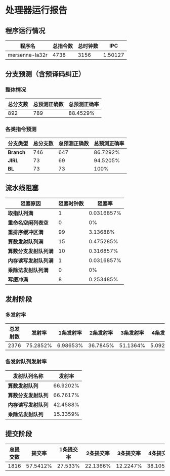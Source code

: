 # 处理器运行报告
## 程序运行情况
|程序名|总指令数|总时钟数|IPC|
|---|---|---|---|
|mersenne-la32r|4738|3156|1.50127|

## 分支预测（含预译码纠正）
### 整体情况
|总分支数|总预测正确数|总预测正确率|
|---|---|---|
|892|789|88.4529%|

### 各类指令预测
|分支类型|总分支数|总预测正确数|总预测正确率|
|---|---|---|---|
|**Branch**| 746 | 647 | 86.7292%|
|**JIRL**| 73 | 69 | 94.5205%|
|**BL**| 73 | 73 | 100%|

## 流水线阻塞
|阻塞原因|阻塞时钟数|阻塞率|
|---|---|---|
|**取指队列满**| 1 | 0.0316857%|
|**重命名空闲列表空**|0 | 0%|
|**重排序缓冲区满**|99 | 3.13688%|
|**算数发射队列满**|15 | 0.475285%|
|**算数分支发射队列满**|10 | 0.316857%|
|**内存读写发射队列满**|1 | 0.0316857%|
|**乘除法发射队列满**|0 | 0%|
|**写缓冲满**|8 | 0.253485%|

## 发射阶段
### 多发射率
|总发射数|发射率|1条发射率|2条发射率|3条发射率|4条发射率|
|---|---|---|---|---|---|
|2376|75.2852%|6.98653%|36.7845%|51.1364%|5.09259%|

### 各发射队列发射率
|发射队列名称|发射率|
|---|---|
|**算数发射队列**|66.9202%|
|**算数分支发射队列**|66.7617%|
|**内存读写发射队列**|42.4588%|
|**乘除法发射队列**|15.3359%|

## 提交阶段
|总提交数|提交率|1条提交率|2条提交率|3条提交率|4条提交率|
|---|---|---|---|---|---|
|1816|57.5412%|27.533%|22.1366%|12.2247%|38.1057%|

